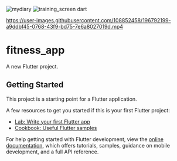 ![mydiary](https://user-images.githubusercontent.com/108852458/196790034-49a432dd-8e19-4cf1-9038-5db058c3de09.jpg)
![training_screen dart](https://user-images.githubusercontent.com/108852458/196790063-11cca6df-83b0-4921-8b9c-c39b69efe977.jpg)



https://user-images.githubusercontent.com/108852458/196792199-a9ddbf45-0768-43f9-bd75-7e6a8027019d.mp4

# fitness_app

A new Flutter project.

## Getting Started

This project is a starting point for a Flutter application.

A few resources to get you started if this is your first Flutter project:

- [Lab: Write your first Flutter app](https://docs.flutter.dev/get-started/codelab)
- [Cookbook: Useful Flutter samples](https://docs.flutter.dev/cookbook)

For help getting started with Flutter development, view the
[online documentation](https://docs.flutter.dev/), which offers tutorials,
samples, guidance on mobile development, and a full API reference.




